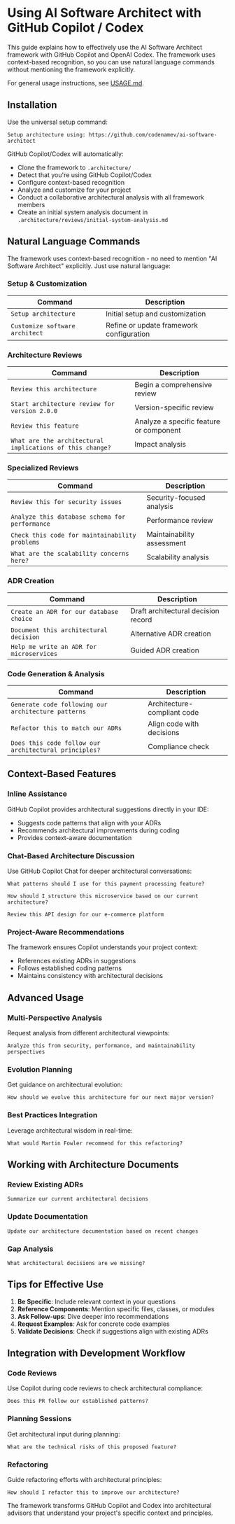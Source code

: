 # Using AI Software Architect with GitHub Copilot / Codex

This guide explains how to effectively use the AI Software Architect framework with GitHub Copilot and OpenAI Codex. The framework uses context-based recognition, so you can use natural language commands without mentioning the framework explicitly.

For general usage instructions, see [USAGE.md](USAGE.md).

## Installation

Use the universal setup command:

```
Setup architecture using: https://github.com/codenamev/ai-software-architect
```

GitHub Copilot/Codex will automatically:
- Clone the framework to `.architecture/`
- Detect that you're using GitHub Copilot/Codex
- Configure context-based recognition
- Analyze and customize for your project
- Conduct a collaborative architectural analysis with all framework members
- Create an initial system analysis document in `.architecture/reviews/initial-system-analysis.md`

## Natural Language Commands

The framework uses context-based recognition - no need to mention "AI Software Architect" explicitly. Just use natural language:

### Setup & Customization

| Command | Description |
|---------|-------------|
| `Setup architecture` | Initial setup and customization |
| `Customize software architect` | Refine or update framework configuration |

### Architecture Reviews

| Command | Description |
|---------|-------------|
| `Review this architecture` | Begin a comprehensive review |
| `Start architecture review for version 2.0.0` | Version-specific review |
| `Review this feature` | Analyze a specific feature or component |
| `What are the architectural implications of this change?` | Impact analysis |

### Specialized Reviews

| Command | Description |
|---------|-------------|
| `Review this for security issues` | Security-focused analysis |
| `Analyze this database schema for performance` | Performance review |
| `Check this code for maintainability problems` | Maintainability assessment |
| `What are the scalability concerns here?` | Scalability analysis |

### ADR Creation

| Command | Description |
|---------|-------------|
| `Create an ADR for our database choice` | Draft architectural decision record |
| `Document this architectural decision` | Alternative ADR creation |
| `Help me write an ADR for microservices` | Guided ADR creation |

### Code Generation & Analysis

| Command | Description |
|---------|-------------|
| `Generate code following our architecture patterns` | Architecture-compliant code |
| `Refactor this to match our ADRs` | Align code with decisions |
| `Does this code follow our architectural principles?` | Compliance check |

## Context-Based Features

### Inline Assistance
GitHub Copilot provides architectural suggestions directly in your IDE:
- Suggests code patterns that align with your ADRs
- Recommends architectural improvements during coding
- Provides context-aware documentation

### Chat-Based Architecture Discussion
Use GitHub Copilot Chat for deeper architectural conversations:

```
What patterns should I use for this payment processing feature?
```

```
How should I structure this microservice based on our current architecture?
```

```
Review this API design for our e-commerce platform
```

### Project-Aware Recommendations
The framework ensures Copilot understands your project context:
- References existing ADRs in suggestions
- Follows established coding patterns
- Maintains consistency with architectural decisions

## Advanced Usage

### Multi-Perspective Analysis
Request analysis from different architectural viewpoints:

```
Analyze this from security, performance, and maintainability perspectives
```

### Evolution Planning
Get guidance on architectural evolution:

```
How should we evolve this architecture for our next major version?
```

### Best Practices Integration
Leverage architectural wisdom in real-time:

```
What would Martin Fowler recommend for this refactoring?
```

## Working with Architecture Documents

### Review Existing ADRs
```
Summarize our current architectural decisions
```

### Update Documentation
```
Update our architecture documentation based on recent changes
```

### Gap Analysis
```
What architectural decisions are we missing?
```

## Tips for Effective Use

1. **Be Specific**: Include relevant context in your questions
2. **Reference Components**: Mention specific files, classes, or modules
3. **Ask Follow-ups**: Dive deeper into recommendations
4. **Request Examples**: Ask for concrete code examples
5. **Validate Decisions**: Check if suggestions align with existing ADRs

## Integration with Development Workflow

### Code Reviews
Use Copilot during code reviews to check architectural compliance:

```
Does this PR follow our established patterns?
```

### Planning Sessions
Get architectural input during planning:

```
What are the technical risks of this proposed feature?
```

### Refactoring
Guide refactoring efforts with architectural principles:

```
How should I refactor this to improve our architecture?
```

The framework transforms GitHub Copilot and Codex into architectural advisors that understand your project's specific context and principles.